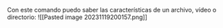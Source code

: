 Con este comando puedo saber las características de un archivo, vídeo o directorio:
![[Pasted image 20231119200157.png]]

